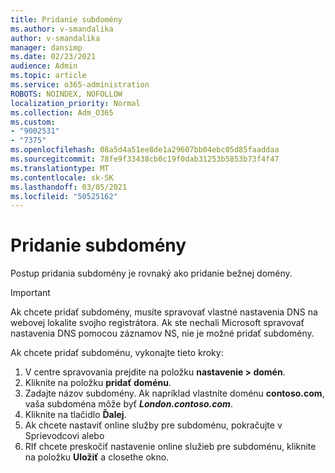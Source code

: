 ```yaml
---
title: Pridanie subdomény
ms.author: v-smandalika
author: v-smandalika
manager: dansimp
ms.date: 02/23/2021
audience: Admin
ms.topic: article
ms.service: o365-administration
ROBOTS: NOINDEX, NOFOLLOW
localization_priority: Normal
ms.collection: Adm_O365
ms.custom:
- "9002531"
- "7375"
ms.openlocfilehash: 08a5d4a51ee8de1a29607bb04ebc05d85faaddaa
ms.sourcegitcommit: 78fe9f33438cb0c19f0dab31253b5853b73f4f47
ms.translationtype: MT
ms.contentlocale: sk-SK
ms.lasthandoff: 03/05/2021
ms.locfileid: "50525162"
---
```

# <a name="add-a-subdomain"></a>Pridanie subdomény

Postup pridania subdomény je rovnaký ako pridanie bežnej domény. 

> [!IMPORTANT]
> Ak chcete pridať subdomény, musíte spravovať vlastné nastavenia DNS na webovej lokalite svojho registrátora. Ak ste nechali Microsoft spravovať nastavenia DNS pomocou záznamov NS, nie je možné pridať subdomény. 

Ak chcete pridať subdoménu, vykonajte tieto kroky:

1. V centre spravovania prejdite na položku **nastavenie > domén**.
2. Kliknite na položku **pridať doménu**.
3. Zadajte názov subdomény. Ak napríklad vlastníte doménu **contoso.com**, vaša subdoména môže byť **_London.contoso.com_**.
4. Kliknite na tlačidlo **Ďalej**.
5. Ak chcete nastaviť online služby pre subdoménu, pokračujte v Sprievodcovi alebo
6. RIf chcete preskočiť nastavenie online služieb pre subdoménu, kliknite na položku **Uložiť** a closethe okno.

